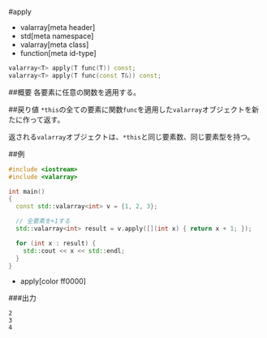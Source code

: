 #apply
* valarray[meta header]
* std[meta namespace]
* valarray[meta class]
* function[meta id-type]

```cpp
valarray<T> apply(T func(T)) const;
valarray<T> apply(T func(const T&)) const;
```

##概要
各要素に任意の関数を適用する。


##戻り値
`*this`の全ての要素に関数`func`を適用した`valarray`オブジェクトを新たに作って返す。

返される`valarray`オブジェクトは、`*this`と同じ要素数、同じ要素型を持つ。


##例
```cpp
#include <iostream>
#include <valarray>

int main()
{
  const std::valarray<int> v = {1, 2, 3};

  // 全要素を+1する
  std::valarray<int> result = v.apply([](int x) { return x + 1; });

  for (int x : result) {
    std::cout << x << std::endl;
  }
}
```
* apply[color ff0000]

###出力
```
2
3
4
```


